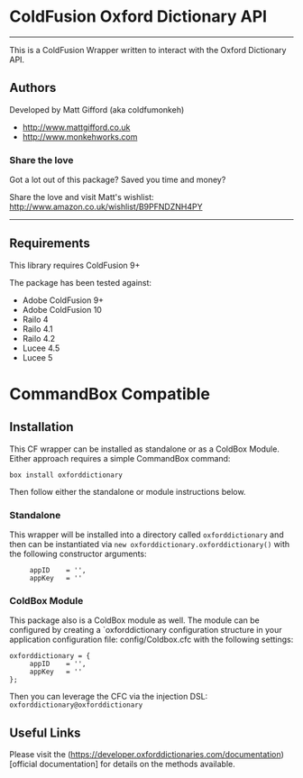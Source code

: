 # ColdFusion Oxford Dictionary API

---

This is a ColdFusion Wrapper written to interact with the Oxford Dictionary API.


## Authors

Developed by Matt Gifford (aka coldfumonkeh)

- http://www.mattgifford.co.uk
- http://www.monkehworks.com


### Share the love

Got a lot out of this package? Saved you time and money?

Share the love and visit Matt's wishlist: http://www.amazon.co.uk/wishlist/B9PFNDZNH4PY

---

## Requirements

This library requires ColdFusion 9+

The package has been tested against:

* Adobe ColdFusion 9+
* Adobe ColdFusion 10
* Railo 4
* Railo 4.1
* Railo 4.2
* Lucee 4.5
* Lucee 5

# CommandBox Compatible

## Installation
This CF wrapper can be installed as standalone or as a ColdBox Module. Either approach requires a simple CommandBox command:

`box install oxforddictionary`

Then follow either the standalone or module instructions below.

### Standalone
This wrapper will be installed into a directory called `oxforddictionary` and then can be instantiated via `new oxforddictionary.oxforddictionary()` with the following constructor arguments:

```
     appID    =	'',
     appKey   =	''
```

### ColdBox Module
This package also is a ColdBox module as well. The module can be configured by creating a `oxforddictionary configuration structure in your application configuration file: config/Coldbox.cfc with the following settings:

```
oxforddictionary = {
     appID    =	'',
     appKey   =	''
};
```
Then you can leverage the CFC via the injection DSL: `oxforddictionary@oxforddictionary`

## Useful Links

Please visit the (https://developer.oxforddictionaries.com/documentation)[official documentation] for details on the methods available.
